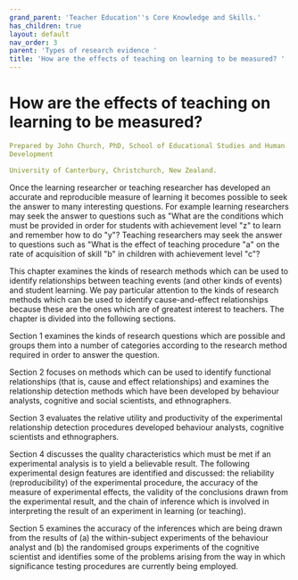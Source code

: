 ```yaml
---
grand_parent: 'Teacher Education''s Core Knowledge and Skills.'
has_children: true
layout: default
nav_order: 3
parent: 'Types of research evidence '
title: 'How are the effects of teaching on learning to be measured? '
---
```

# How are the effects of teaching on learning to be measured?


```yaml
Prepared by John Church, PhD, School of Educational Studies and Human
Development

University of Canterbury, Christchurch, New Zealand.
```


Once the learning researcher or teaching researcher has developed an
accurate and reproducible measure of learning it becomes possible to
seek the answer to many interesting questions. For example learning
researchers may seek the answer to questions such as "What are the
conditions which must be provided in order for students with achievement
level "z" to learn and remember how to do "y"? Teaching researchers may
seek the answer to questions such as "What is the effect of teaching
procedure "a" on the rate of acquisition of skill "b" in children with
achievement level "c"?

This chapter examines the kinds of research methods which can be used to
identify relationships between teaching events (and other kinds of
events) and student learning. We pay particular attention to the kinds
of research methods which can be used to identify cause-and-effect
relationships because these are the ones which are of greatest interest
to teachers. The chapter is divided into the following sections.

Section 1 examines the kinds of research questions which are possible
and groups them into a number of categories according to the research
method required in order to answer the question.

Section 2 focuses on methods which can be used to identify functional
relationships (that is, cause and effect relationships) and examines the
relationship detection methods which have been developed by behaviour
analysts, cognitive and social scientists, and ethnographers.

Section 3 evaluates the relative utility and productivity of the
experimental relationship detection procedures developed behaviour
analysts, cognitive scientists and ethnographers.

Section 4 discusses the quality characteristics which must be met if an
experimental analysis is to yield a believable result. The following
experimental design features are identified and discussed: the
reliability (reproducibility) of the experimental procedure, the
accuracy of the measure of experimental effects, the validity of the
conclusions drawn from the experimental result, and the chain of
inference which is involved in interpreting the result of an experiment
in learning (or teaching).

Section 5 examines the accuracy of the inferences which are being drawn
from the results of (a) the within-subject experiments of the behaviour
analyst and (b) the randomised groups experiments of the cognitive
scientist and identifies some of the problems arising from the way in
which significance testing procedures are currently being employed.

